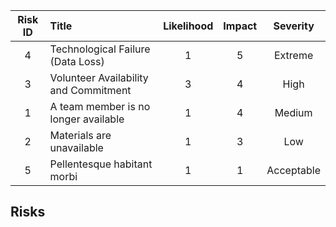 |  Risk ID   | Title                                 | Likelihood | Impact |  Severity  |
| :--------: | :------------------------------------ | :--------: | :----: | :--------: |
| 4 [](#RC4) | Technological Failure (Data Loss)     |     1      |   5    |  Extreme   |
| 3 [](#RC3) | Volunteer Availability and Commitment |     3      |   4    |    High    |
| 1 [](#RC1) | A team member is no longer available  |     1      |   4    |   Medium   |
| 2 [](#RC2) | Materials are unavailable             |     1      |   3    |    Low     |
| 5 [](#RC5) | Pellentesque habitant morbi           |     1      |   1    | Acceptable |

## Risks

```{include} ./risk_cards/1.md

```

```{include} ./risk_cards/2.md

```

```{include} ./risk_cards/3.md

```

```{include} ./risk_cards/4.md

```

```{include} ./risk_cards/5.md

```

